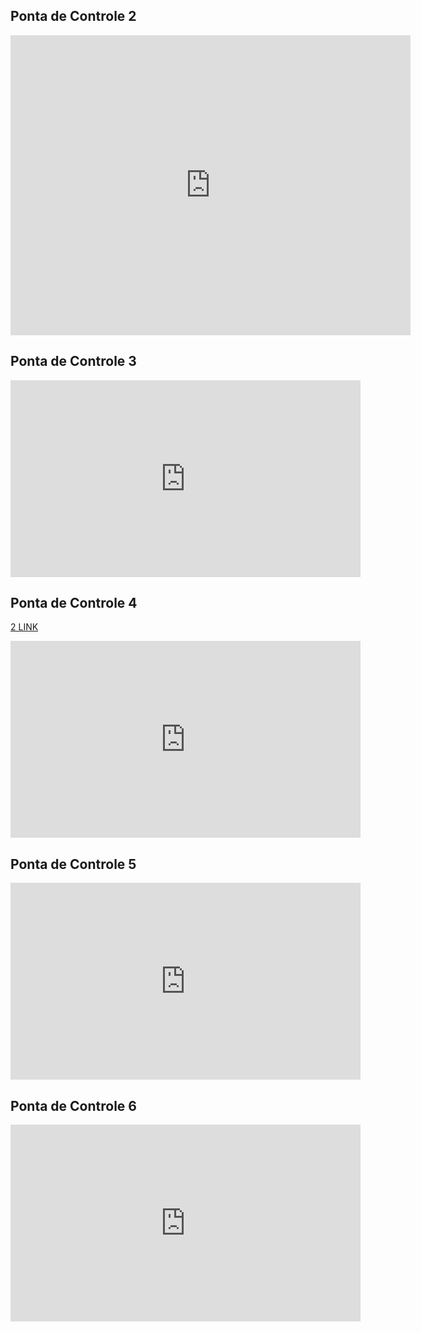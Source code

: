 
## Ponta de Controle 2
<iframe width="640" height="480" src="https://www.youtube.com/embed/-lAkmSn8z_g" frameborder="0" allow="accelerometer; autoplay; clipboard-write; encrypted-media; gyroscope; picture-in-picture" allowfullscreen></iframe>

## Ponta de Controle 3
<iframe width="560" height="315" src="https://www.youtube.com/embed/ZYED9PFp-l4" frameborder="0" allow="accelerometer; autoplay; clipboard-write; encrypted-media; gyroscope; picture-in-picture" allowfullscreen></iframe>

## Ponta de Controle 4
[2 LINK ](https://youtu.be/h-q81GMoJH8)<br>
<iframe width="560" height="315" src="https://www.youtube.com/embed/h-q81GMoJH8" frameborder="0" allow="accelerometer; autoplay; clipboard-write; encrypted-media; gyroscope; picture-in-picture" allowfullscreen></iframe>



## Ponta de Controle 5
<iframe width="560" height="315" src="https://www.youtube.com/embed/6rIraxQqbzA" frameborder="0" allow="accelerometer; autoplay; clipboard-write; encrypted-media; gyroscope; picture-in-picture" allowfullscreen></iframe>

## Ponta de Controle 6
<iframe width="560" height="315" src="https://www.youtube.com/embed/nAR3C35DRV4" frameborder="0" allow="accelerometer; autoplay; clipboard-write; encrypted-media; gyroscope; picture-in-picture" allowfullscreen></iframe>

